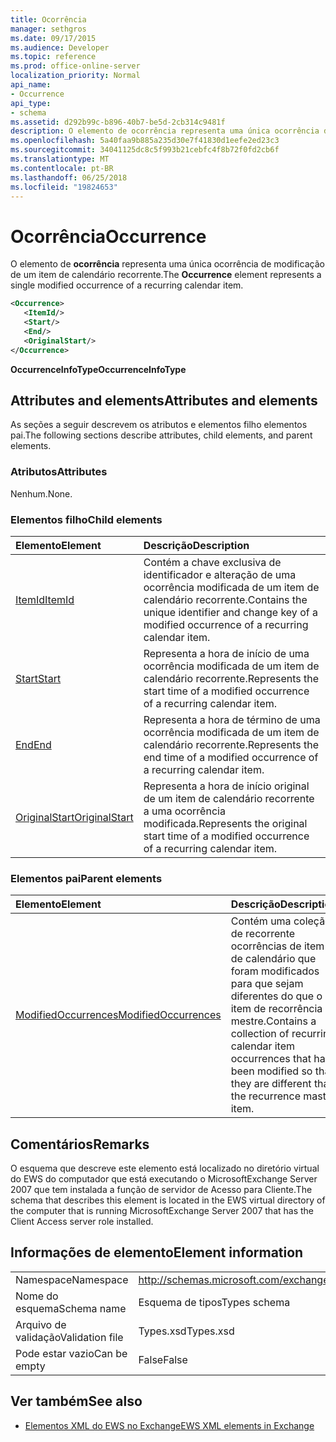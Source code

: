 ```yaml
---
title: Ocorrência
manager: sethgros
ms.date: 09/17/2015
ms.audience: Developer
ms.topic: reference
ms.prod: office-online-server
localization_priority: Normal
api_name:
- Occurrence
api_type:
- schema
ms.assetid: d292b99c-b896-40b7-be5d-2cb314c9481f
description: O elemento de ocorrência representa uma única ocorrência de modificação de um item de calendário recorrente.
ms.openlocfilehash: 5a40faa9b885a235d30e7f41830d1eefe2ed23c3
ms.sourcegitcommit: 34041125dc8c5f993b21cebfc4f8b72f0fd2cb6f
ms.translationtype: MT
ms.contentlocale: pt-BR
ms.lasthandoff: 06/25/2018
ms.locfileid: "19824653"
---
```

# <a name="occurrence"></a><span data-ttu-id="29f2d-103">Ocorrência</span><span class="sxs-lookup"><span data-stu-id="29f2d-103">Occurrence</span></span>

<span data-ttu-id="29f2d-104">O elemento de **ocorrência** representa uma única ocorrência de modificação de um item de calendário recorrente.</span><span class="sxs-lookup"><span data-stu-id="29f2d-104">The **Occurrence** element represents a single modified occurrence of a recurring calendar item.</span></span> 
  
```xml
<Occurrence>
   <ItemId/>
   <Start/>
   <End/>
   <OriginalStart/>
</Occurrence>
```

<span data-ttu-id="29f2d-105">**OccurrenceInfoType**</span><span class="sxs-lookup"><span data-stu-id="29f2d-105">**OccurrenceInfoType**</span></span>

## <a name="attributes-and-elements"></a><span data-ttu-id="29f2d-106">Attributes and elements</span><span class="sxs-lookup"><span data-stu-id="29f2d-106">Attributes and elements</span></span>

<span data-ttu-id="29f2d-107">As seções a seguir descrevem os atributos e elementos filho elementos pai.</span><span class="sxs-lookup"><span data-stu-id="29f2d-107">The following sections describe attributes, child elements, and parent elements.</span></span>
  
### <a name="attributes"></a><span data-ttu-id="29f2d-108">Atributos</span><span class="sxs-lookup"><span data-stu-id="29f2d-108">Attributes</span></span>

<span data-ttu-id="29f2d-109">Nenhum.</span><span class="sxs-lookup"><span data-stu-id="29f2d-109">None.</span></span>
  
### <a name="child-elements"></a><span data-ttu-id="29f2d-110">Elementos filho</span><span class="sxs-lookup"><span data-stu-id="29f2d-110">Child elements</span></span>

|<span data-ttu-id="29f2d-111">**Elemento**</span><span class="sxs-lookup"><span data-stu-id="29f2d-111">**Element**</span></span>|<span data-ttu-id="29f2d-112">**Descrição**</span><span class="sxs-lookup"><span data-stu-id="29f2d-112">**Description**</span></span>|
|:-----|:-----|
|[<span data-ttu-id="29f2d-113">ItemId</span><span class="sxs-lookup"><span data-stu-id="29f2d-113">ItemId</span></span>](itemid.md) <br/> |<span data-ttu-id="29f2d-114">Contém a chave exclusiva de identificador e alteração de uma ocorrência modificada de um item de calendário recorrente.</span><span class="sxs-lookup"><span data-stu-id="29f2d-114">Contains the unique identifier and change key of a modified occurrence of a recurring calendar item.</span></span>  <br/> |
|[<span data-ttu-id="29f2d-115">Start</span><span class="sxs-lookup"><span data-stu-id="29f2d-115">Start</span></span>](start.md) <br/> |<span data-ttu-id="29f2d-116">Representa a hora de início de uma ocorrência modificada de um item de calendário recorrente.</span><span class="sxs-lookup"><span data-stu-id="29f2d-116">Represents the start time of a modified occurrence of a recurring calendar item.</span></span>  <br/> |
|[<span data-ttu-id="29f2d-117">End</span><span class="sxs-lookup"><span data-stu-id="29f2d-117">End </span></span>](end-ex15websvcsotherref.md) <br/> |<span data-ttu-id="29f2d-118">Representa a hora de término de uma ocorrência modificada de um item de calendário recorrente.</span><span class="sxs-lookup"><span data-stu-id="29f2d-118">Represents the end time of a modified occurrence of a recurring calendar item.</span></span>  <br/> |
|[<span data-ttu-id="29f2d-119">OriginalStart</span><span class="sxs-lookup"><span data-stu-id="29f2d-119">OriginalStart</span></span>](originalstart.md) <br/> |<span data-ttu-id="29f2d-120">Representa a hora de início original de um item de calendário recorrente a uma ocorrência modificada.</span><span class="sxs-lookup"><span data-stu-id="29f2d-120">Represents the original start time of a modified occurrence of a recurring calendar item.</span></span>  <br/> |
   
### <a name="parent-elements"></a><span data-ttu-id="29f2d-121">Elementos pai</span><span class="sxs-lookup"><span data-stu-id="29f2d-121">Parent elements</span></span>

|<span data-ttu-id="29f2d-122">**Elemento**</span><span class="sxs-lookup"><span data-stu-id="29f2d-122">**Element**</span></span>|<span data-ttu-id="29f2d-123">**Descrição**</span><span class="sxs-lookup"><span data-stu-id="29f2d-123">**Description**</span></span>|
|:-----|:-----|
|[<span data-ttu-id="29f2d-124">ModifiedOccurrences</span><span class="sxs-lookup"><span data-stu-id="29f2d-124">ModifiedOccurrences</span></span>](modifiedoccurrences.md) <br/> |<span data-ttu-id="29f2d-125">Contém uma coleção de recorrente ocorrências de item de calendário que foram modificados para que sejam diferentes do que o item de recorrência mestre.</span><span class="sxs-lookup"><span data-stu-id="29f2d-125">Contains a collection of recurring calendar item occurrences that have been modified so that they are different than the recurrence master item.</span></span>  <br/> |
   
## <a name="remarks"></a><span data-ttu-id="29f2d-126">Comentários</span><span class="sxs-lookup"><span data-stu-id="29f2d-126">Remarks</span></span>

<span data-ttu-id="29f2d-127">O esquema que descreve este elemento está localizado no diretório virtual do EWS do computador que está executando o MicrosoftExchange Server 2007 que tem instalada a função de servidor de Acesso para Cliente.</span><span class="sxs-lookup"><span data-stu-id="29f2d-127">The schema that describes this element is located in the EWS virtual directory of the computer that is running MicrosoftExchange Server 2007 that has the Client Access server role installed.</span></span>
  
## <a name="element-information"></a><span data-ttu-id="29f2d-128">Informações de elemento</span><span class="sxs-lookup"><span data-stu-id="29f2d-128">Element information</span></span>

|||
|:-----|:-----|
|<span data-ttu-id="29f2d-129">Namespace</span><span class="sxs-lookup"><span data-stu-id="29f2d-129">Namespace</span></span>  <br/> |http://schemas.microsoft.com/exchange/services/2006/types  <br/> |
|<span data-ttu-id="29f2d-130">Nome do esquema</span><span class="sxs-lookup"><span data-stu-id="29f2d-130">Schema name</span></span>  <br/> |<span data-ttu-id="29f2d-131">Esquema de tipos</span><span class="sxs-lookup"><span data-stu-id="29f2d-131">Types schema</span></span>  <br/> |
|<span data-ttu-id="29f2d-132">Arquivo de validação</span><span class="sxs-lookup"><span data-stu-id="29f2d-132">Validation file</span></span>  <br/> |<span data-ttu-id="29f2d-133">Types.xsd</span><span class="sxs-lookup"><span data-stu-id="29f2d-133">Types.xsd</span></span>  <br/> |
|<span data-ttu-id="29f2d-134">Pode estar vazio</span><span class="sxs-lookup"><span data-stu-id="29f2d-134">Can be empty</span></span>  <br/> |<span data-ttu-id="29f2d-135">False</span><span class="sxs-lookup"><span data-stu-id="29f2d-135">False</span></span>  <br/> |
   
## <a name="see-also"></a><span data-ttu-id="29f2d-136">Ver também</span><span class="sxs-lookup"><span data-stu-id="29f2d-136">See also</span></span>

- [<span data-ttu-id="29f2d-137">Elementos XML do EWS no Exchange</span><span class="sxs-lookup"><span data-stu-id="29f2d-137">EWS XML elements in Exchange</span></span>](ews-xml-elements-in-exchange.md)

